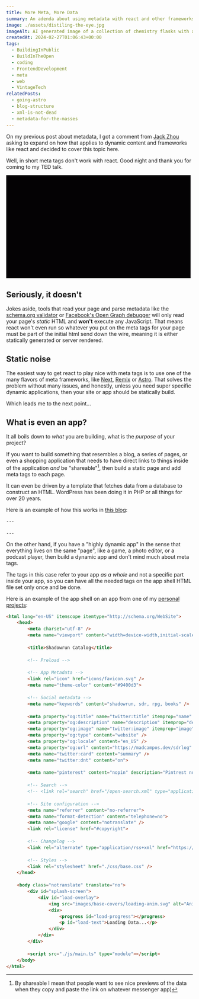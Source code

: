 ```yaml
---
title: More Meta, More Data
summary: An adenda about using metadata with react and other frameworks.
image: ./assets/distiling-the-eye.jpg
imageAlt: AI generated image of a collection of chemistry flasks with a bubbling blue liquid inside. The flaks are connected to a computer keyboard and behind them is a large CRT monitor with the image of an eye. The eye is magnified by a round flask, making it the focal point of the image.
createdAt: 2024-02-27T01:06:43+00:00
tags:
  - BuildingInPublic
  - BuildInTheOpen
  - coding
  - FrontendDevelopment
  - meta
  - web
  - VintageTech
relatedPosts:
  - going-astro
  - blog-structure
  - xml-is-not-dead
  - metadata-for-the-masses
---
```


On my previous post about metadata, I got a comment from [Jack Zhou](https://www.linkedin.com/in/haopengzhou/) asking to expand on how that applies to dynamic content and frameworks like react and decided to cover this topic here.

Well, in short meta tags don't work with react. Good night and thank you for coming to my TED talk.

![A gif of movie credits rolling up.](./assets/roll-credits.gif)

## Seriously, it doesn't

Jokes aside, tools that read your page and parse metadata like the [schema.org validator](https://validator.schema.org/) or [Facebook's Open Graph debugger](https://developers.facebook.com/tools/debug/) will only read your page's _static_ HTML and **won't** execute any JavaScript. That means react won't even run so whatever you put on the meta tags for your page must be part of the initial html send down the wire, meaning it is either statically generated or server rendered.

## Static noise

The easiest way to get react to play nice with meta tags is to use one of the many flavors of meta frameworks, like [Next](https://nextjs.org/), [Remix](https://remix.run/) or [Astro](https://astro.build/). That solves the problem without many issues, and honestly, unless you need super specific dynamic applications, then your site or app should be statically build.

Which leads me to the next point...

## What is even an app?

It all boils down to _what_ you are building, what is the _purpose_ of your project?

If you want to build something that resembles a blog, a series of pages, or even a shopping application that needs to have direct links to things inside of the application _and_ be "shareable"[^1], then build a static page and add meta tags to each page.

It can even be driven by a template that fetches data from a database to construct an HTML. WordPress has been doing it in PHP or all things for over 20 years.

Here is an example of how this works in [this blog](https://github.com/madcampos/madcampos.github.io/blob/2e116b253f27944738d67ee9058e4002c9650cd3/src/components/HtmlHead.astro):

```astro
---

---
```

On the other hand, if you have a "highly dynamic app" in the sense that everything lives on the same "page", like a game, a photo editor, or a podcast player, then build a dynamic app and don't mind much about meta tags.

The tags in this case refer to your app _as a whole_ and not a specific part inside your app, so you can have all the needed tags on the app shell HTML file set only once and be done.

Here is an example of the app shell on an app from one of my [personal projects](https://github.com/madcampos/sdrlog/blob/0bea18137a4b2ebb1ae762da6e690205ba43cc9f/src/index.html#L16-L25):

```html
<html lang="en-US" itemscope itemtype="http://schema.org/WebSite">
	<head>
		<meta charset="utf-8" />
		<meta name="viewport" content="width=device-width,initial-scale=1" />

		<title>Shadowrun Catalog</title>

		<!-- Preload -->

		<!-- App Metadata -->
		<link rel="icon" href="icons/favicon.svg" />
		<meta name="theme-color" content="#9400d3">

		<!-- Social metadata -->
		<meta name="keywords" content="shadowrun, sdr, rpg, books" />

		<meta property="og:title" name="twitter:title" itemprop="name" content="Shadowrun Catalog" />
		<meta property="og:description" name="description" itemprop="description" content="An interactive list of Shadowrun published material (books, tabletop, video games, etc.). Information about the items and can be linked to local files." />
		<meta property="og:image" name="twitter:image" itemprop="image" content="icons/transparent/manifest-icon-512.png" />
		<meta property="og:type" content="website" />
		<meta property="og:locale" content="en_US" />
		<meta property="og:url" content="https://madcampos.dev/sdrlog" />
		<meta name="twitter:card" content="summary" />
		<meta name="twitter:dnt" content="on">

		<meta name="pinterest" content="nopin" description="Pintrest not allowed here!">

		<!-- Search -->
		<!-- <link rel="search" href="/open-search.xml" type="application/opensearchdescription+xml" title="Shadowrun Catalog"> -->

		<!-- Site configuration -->
		<meta name="referrer" content="no-referrer">
		<meta name="format-detection" content="telephone=no">
		<meta name="google" content="notranslate" />
		<link rel="license" href="#copyright">

		<!-- Changelog -->
		<link rel="alternate" type="application/rss+xml" href="https://sdrlog.madcampos.dev/changelog.rss" title="Changelog (Version History)">

		<!-- Styles -->
		<link rel="stylesheet" href="./css/base.css" />
	</head>

	<body class="notranslate" translate="no">
		<div id="splash-screen">
			<div id="load-overlay">
				<img src="images/base-covers/loading-anim.svg" alt="Animation of the Shadowrun logo" role="presentation">
				<div>
					<progress id="load-progress"></progress>
					<p id="load-text">Loading Data...</p>
				</div>
			</div>
		</div>

		<script src="./js/main.ts" type="module"></script>
	</body>
</html>
```

[^1]: By shareable I mean that people want to see nice previews of the data when they copy and paste the link on whatever messenger app)
